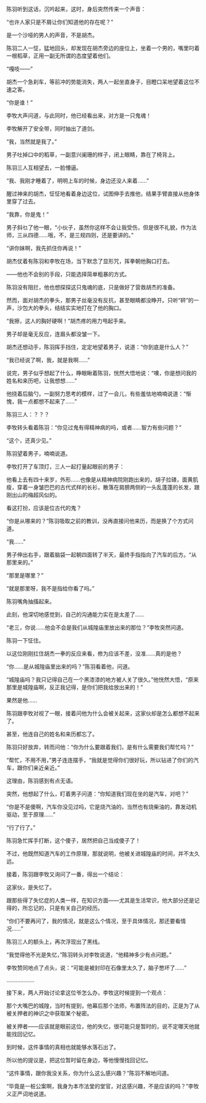 陈羽听到这话，沉吟起来，这时，身后突然传来一个声音：

“也许人家只是不屑让你们知道他的存在呢？”

是一个沙哑的男人的声音，不是胡杰。

陈羽二人一怔，猛地回头，却发现在胡杰旁边的座位上，坐着一个男的，嘴里叼着一根稻草，正用一副无所谓的态度望着他们。

“嘎吱——”

胡杰一个急刹车，等前冲的势能消失，两人一起坐直身子，目瞪口呆地望着这位不速之客。

“你是谁！”

李牧大声问道，与此同时，他已经看出来，对方是一只鬼魂！

李牧解开了安全带，同时抽出了道剑。

“我，当然就是我了。”

男子吐掉口中的稻草，一副意兴阑珊的样子，闭上眼睛，靠在了椅背上。

陈羽三人互相望去，一脸懵逼。

“我、我刚才睡着了，明明上车的时候，身边还没人来着……”

醒过神来的胡杰，怔怔地看着身边这位，试图伸手去推他，结果手臂直接从他身体里穿了过去。

“我靠，你是鬼！”

男子斜乜了他一眼，“小伙子，虽然你这样不会让我受伤，但是很不礼貌，作为法师，三从四德……哦，不，是三规四则，还是要讲的。”

“讲你妹啊，我先抓住你再说！”

胡杰仗着有陈羽和李牧在场，当下默念了显形咒，挥拳朝他胸口打去。

——他也不会别的手段，只能选择简单粗暴的方式。

陈羽没有阻拦，他也想探探这只鬼魂的底，只是做好了营救胡杰的准备。

然而，面对胡杰的拳头，那男子丝毫没有反抗，甚至眼睛都没睁开。只听“砰”的一声，沙包大的拳头，结结实实地打在了他的胸口。

“我擦，这人的胸好硬啊！”胡杰疼的用力甩起手来。

男子却是毫无反应，连眉头都没皱一下。

胡杰还想动手，陈羽挥手挡住，定定地望着男子，说道：“你到底是什么人？”

“我已经说了啊，我，就是我啊……”

说完，男子似乎想起了什么，睁眼瞅着陈羽，恍然大悟地说：“噢，你是想问我的姓名和来历吧，让我想想……”

他挠着后脑勺，一副努力思考的模样，过了一会儿，有些羞怯地喃喃说道：“惭愧，我一点都想不起来了……”

陈羽三人：？？？

李牧转头看着陈羽：“你见过鬼有得精神病的吗，或者……智力有些问题？”

“这个，还真少见。”

陈羽望着男子，喃喃说道。

李牧打开了车顶灯，三人一起打量起眼前的男子：

他看上去有四十来岁，外形……也像是从精神病院刚跑出来的，胡子拉碴，面黄肌瘦，穿着一身皱巴巴的古代式样的长衫，散落在肩膀两侧的一头乱蓬蓬的长发，跟刚出山的梅超风似的。

看这打扮，应该是位古代的鬼？

“你是从哪来的？”陈羽吸取之前的教训，没再直接问他来历，而是换了个方式问道。

“我……”

男子伸出右手，跟着脑袋一起朝四面转了半天，最终手指指向了汽车的后方。“从那里来的。”

“那里是哪里？”

“就是那里呀，我不是指给你看了吗。”

陈羽嘴角抽搐起来。

此刻，他深切地感觉到，自己的沟通能力实在是太差了……

“老三，你说……他会不会是我们从城隍庙里放出来的那位？”李牧突然问道。

陈羽一下怔住。

以这位刚刚扛住胡杰一拳的反应来看，修为应该不差，没准……真的是他？

“你……是从城隍庙里出来的吗？”陈羽看着他，问道。

“城隍庙吗？我只记得自己在一个黑漆漆的地方被人关了很久。”他恍然大悟，“原来那里是城隍庙啊，反正我记得，是你们把我给放出来的！”

果然是他……

陈羽跟李牧对视了一眼，接着问他为什么会被关起来，这家伙却是怎么都想不起来了。

甚至，他连自己的姓名和来历都忘了。

陈羽只好放弃，转而问他：“你为什么要跟着我们，是有什么需要我们帮忙吗？”

“帮忙，不用不用，”男子连连摆手，“我就是觉得你们很好玩，所以钻进了你们的汽车，跟你们亲近亲近。”

这理由，陈羽感到有点无语。

突然，他想起了什么，盯着男子问道：“你知道我们现在坐的是汽车，对吧？”

“你是不是傻啊，汽车你没见过吗，它是烧汽油的，当然也有烧柴油的，靠发动机驱动，至于原理……”

“行了行了。”

陈羽急忙挥手打断，这个傻子，居然把自己当成傻子了！

不过，他既然知道汽车的工作原理，那就说明，他被关进城隍庙的时间，并不太久远。

接着，陈羽跟李牧又询问了一番，得出一个结论：

这家伙，是失忆了。

跟那些得了失忆症的人类一样，在知识方面——尤其是生活常识，他大部分还是记得的，所忘记的，只是有关自己的经历。

“你们不要再问了，我的情况，就是这么个情况，至于具体情况，那还要看情况……”

陈羽三人的额头上，再次浮现出了黑线。

“我觉得他不光是失忆，”陈羽转头对李牧说道，“他精神多少有点问题。”

李牧赞同地点了点头，说：“可能是被封印在石像里太久了，脑子憋坏了……”

………………

接下来，两人开始讨论拿这位爷怎么办，李牧这时候提到一个观点：

那个大嘴巴的城隍，当时有提到，他幕后那个法师，布置阵法的目的，正是为了从被关押者的神识之中获取某个秘密。

被关押者——应该就是眼前这位，他的失忆，很可能只是暂时的，说不定哪天他就能找回记忆。

到时候，这件事情的真相也就能够水落石出了。

所以他的提议是，把这位暂时留在身边，等他慢慢找回记忆。

“这件事情，跟你我没关系，你为什么这么感兴趣？”陈羽不解地问道。

“毕竟是一桩公案啊，我身为本市法堂的堂官，对这感兴趣，不是应该的吗？”李牧义正严词地说道。
